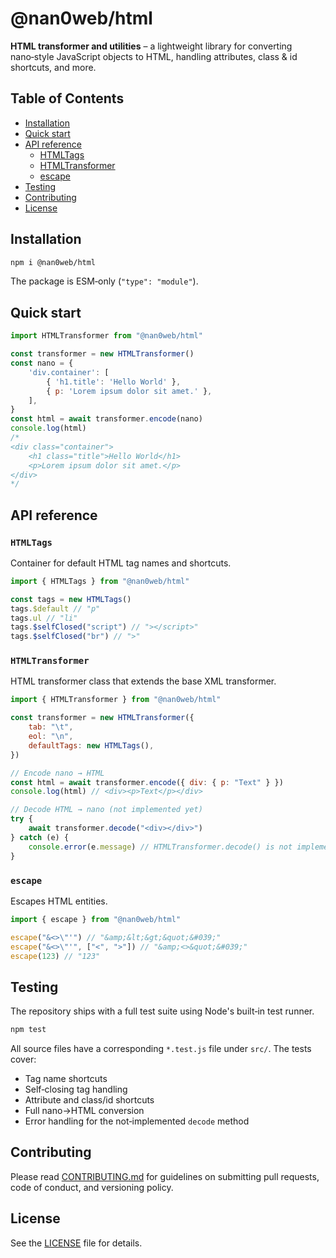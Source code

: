 # @nan0web/html

**HTML transformer and utilities** – a lightweight library for converting nano‑style JavaScript objects to HTML, handling attributes, class & id shortcuts, and more.

## Table of Contents

- [Installation](#installation)
- [Quick start](#quick-start)
- [API reference](#api-reference)
  - [HTMLTags](#htmltags)
  - [HTMLTransformer](#htmltransformer)
  - [escape](#escape)
- [Testing](#testing)
- [Contributing](#contributing)
- [License](#license)

## Installation

```bash
npm i @nan0web/html
```

The package is ESM‑only (`"type": "module"`).

## Quick start

```js
import HTMLTransformer from "@nan0web/html"

const transformer = new HTMLTransformer()
const nano = {
	'div.container': [
		{ 'h1.title': 'Hello World' },
		{ p: 'Lorem ipsum dolor sit amet.' },
	],
}
const html = await transformer.encode(nano)
console.log(html)
/*
<div class="container">
	<h1 class="title">Hello World</h1>
	<p>Lorem ipsum dolor sit amet.</p>
</div>
*/
```

## API reference

### `HTMLTags`

Container for default HTML tag names and shortcuts.

```js
import { HTMLTags } from "@nan0web/html"

const tags = new HTMLTags()
tags.$default // "p"
tags.ul // "li"
tags.$selfClosed("script") // "></script>"
tags.$selfClosed("br") // ">"
```

### `HTMLTransformer`

HTML transformer class that extends the base XML transformer.

```js
import { HTMLTransformer } from "@nan0web/html"

const transformer = new HTMLTransformer({
	tab: "\t",
	eol: "\n",
	defaultTags: new HTMLTags(),
})

// Encode nano → HTML
const html = await transformer.encode({ div: { p: "Text" } })
console.log(html) // <div><p>Text</p></div>

// Decode HTML → nano (not implemented yet)
try {
	await transformer.decode("<div></div>")
} catch (e) {
	console.error(e.message) // HTMLTransformer.decode() is not implemented yet
}
```

### `escape`

Escapes HTML entities.

```js
import { escape } from "@nan0web/html"

escape("&<>\"'") // "&amp;&lt;&gt;&quot;&#039;"
escape("&<>\"'", ["<", ">"]) // "&amp;<>&quot;&#039;"
escape(123) // "123"
```

## Testing

The repository ships with a full test suite using Node's built‑in test runner.

```bash
npm test
```

All source files have a corresponding `*.test.js` file under `src/`. The tests cover:

- Tag name shortcuts
- Self‑closing tag handling
- Attribute and class/id shortcuts
- Full nano→HTML conversion
- Error handling for the not‑implemented `decode` method

## Contributing

Please read [CONTRIBUTING.md](./CONTRIBUTING.md) for guidelines on submitting pull requests, code of conduct, and versioning policy.

## License

See the [LICENSE](./LICENSE) file for details.
